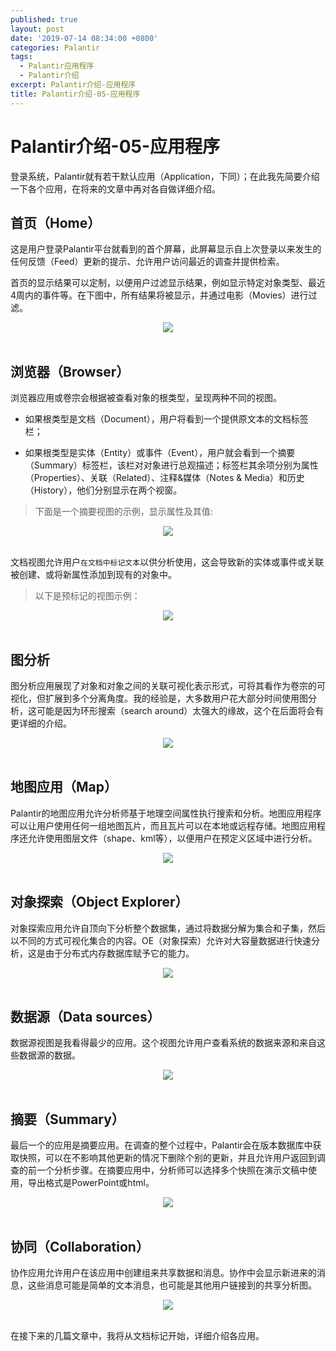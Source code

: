```yaml
---
published: true
layout: post
date: '2019-07-14 08:34:00 +0800'
categories: Palantir
tags:
  - Palantir应用程序
  - Palantir介绍
excerpt: Palantir介绍-应用程序
title: Palantir介绍-05-应用程序
---
```

# Palantir介绍-05-应用程序

登录系统，Palantir就有若干默认应用（Application，下同）；在此我先简要介绍一下各个应用，在将来的文章中再对各自做详细介绍。

## 首页（Home）

这是用户登录Palantir平台就看到的首个屏幕，此屏幕显示自上次登录以来发生的任何反馈（Feed）更新的提示、允许用户访问最近的调查并提供检索。

首页的显示结果可以定制，以便用户过滤显示结果，例如显示特定对象类型、最近4周内的事件等。在下图中，所有结果将被显示，并通过电影（Movies）进行过滤。

<div align="center"><img src="https://www.bobinsun.cn/assets/images/palantir-05-1.png"/></div>
<br>

## 浏览器（Browser）

浏览器应用或卷宗会根据被查看对象的根类型，呈现两种不同的视图。

* 如果根类型是文档（Document），用户将看到一个提供原文本的文档标签栏；

* 如果根类型是实体（Entity）或事件（Event），用户就会看到一个摘要（Summary）标签栏，该栏对对象进行总观描述；标签栏其余项分别为属性（Properties）、关联（Related）、注释&媒体（Notes & Media）和历史（History），他们分别显示在两个视窗。

> 下面是一个摘要视图的示例，显示属性及其值:

<div align="center"><img src="https://www.bobinsun.cn/assets/images/palantir-05-2.png"/></div>
<br>

文档视图允许用户`在文档中标记文本`以供分析使用，这会导致新的实体或事件或关联被创建、或将新属性添加到现有的对象中。

> 以下是预标记的视图示例：

<div align="center"><img src="https://www.bobinsun.cn/assets/images/palantir-05-3.png"/></div>
<br>

## 图分析

图分析应用展现了对象和对象之间的关联可视化表示形式，可将其看作为卷宗的可视化，但扩展到多个分离角度。我的经验是，大多数用户花大部分时间使用图分析，这可能是因为环形搜索（search around）太强大的缘故，这个在后面将会有更详细的介绍。

<div align="center"><img src="https://www.bobinsun.cn/assets/images/palantir-05-4.png"/></div>
<br>

## 地图应用（Map）

Palantir的地图应用允许分析师基于地理空间属性执行搜索和分析。地图应用程序可以让用户使用任何一组地图瓦片，而且瓦片可以在本地或远程存储。地图应用程序还允许使用图层文件（shape、kml等），以便用户在预定义区域中进行分析。

<div align="center"><img src="https://www.bobinsun.cn/assets/images/palantir-05-5.png"/></div>
<br>

## 对象探索（Object Explorer）

对象探索应用允许自顶向下分析整个数据集，通过将数据分解为集合和子集，然后以不同的方式可视化集合的内容。OE（对象探索）允许对大容量数据进行快速分析，这是由于分布式内存数据库赋予它的能力。

<div align="center"><img src="https://www.bobinsun.cn/assets/images/palantir-05-6.png"/></div>
<br>

## 数据源（Data sources）

数据源视图是我看得最少的应用。这个视图允许用户查看系统的数据来源和来自这些数据源的数据。

<div align="center"><img src="https://www.bobinsun.cn/assets/images/palantir-05-7.png"/></div>
<br>

## 摘要（Summary）

最后一个的应用是摘要应用。在调查的整个过程中，Palantir会在版本数据库中获取快照，可以在不影响其他更新的情况下删除个别的更新，并且允许用户返回到调查的前一个分析步骤。在摘要应用中，分析师可以选择多个快照在演示文稿中使用，导出格式是PowerPoint或html。

<div align="center"><img src="https://www.bobinsun.cn/assets/images/palantir-05-8.png"/></div>
<br>

## 协同（Collaboration）

协作应用允许用户在该应用中创建组来共享数据和消息。协作中会显示新进来的消息，这些消息可能是简单的文本消息，也可能是其他用户链接到的共享分析图。

<div align="center"><img src="https://www.bobinsun.cn/assets/images/palantir-05-9.png"/></div>
<br>

在接下来的几篇文章中，我将从文档标记开始，详细介绍各应用。
